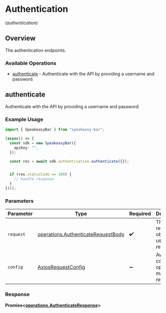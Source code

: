 # Authentication
(*authentication*)

## Overview

The authentication endpoints.

### Available Operations

* [authenticate](#authenticate) - Authenticate with the API by providing a username and password.

## authenticate

Authenticate with the API by providing a username and password.

### Example Usage

```typescript
import { SpeakeasyBar } from "speakeasy-bar";

(async() => {
  const sdk = new SpeakeasyBar({
    apiKey: "",
  });

  const res = await sdk.authentication.authenticate({});


  if (res.statusCode == 200) {
    // handle response
  }
})();
```

### Parameters

| Parameter                                                                                | Type                                                                                     | Required                                                                                 | Description                                                                              |
| ---------------------------------------------------------------------------------------- | ---------------------------------------------------------------------------------------- | ---------------------------------------------------------------------------------------- | ---------------------------------------------------------------------------------------- |
| `request`                                                                                | [operations.AuthenticateRequestBody](../../models/operations/authenticaterequestbody.md) | :heavy_check_mark:                                                                       | The request object to use for the request.                                               |
| `config`                                                                                 | [AxiosRequestConfig](https://axios-http.com/docs/req_config)                             | :heavy_minus_sign:                                                                       | Available config options for making requests.                                            |


### Response

**Promise<[operations.AuthenticateResponse](../../models/operations/authenticateresponse.md)>**

